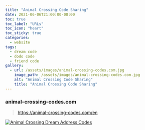 ```yaml
---
title: "Animal Crossing Code Sharing"
date: 2021-06-06T21:00:00-08:00
toc: true
toc_label: "URLs"
toc_icon: "heart"
toc_sticky: true
categories:
  - website
tags:
  - dream code
  - dodo code
  - friend code
gallery:
  - url: /assets/images/animal-crossing-codes.com.jpg
    image_path: /assets/images/animal-crossing-codes.com.jpg
    alt: "Animal Crossing Code Sharing"
    title: "Animal Crossing Code Sharing"
---
```


### animal-crossing-codes.com

> https://animal-crossing-codes.com/en

[![Animal Crossing Dream Address Codes](https://animalcrossing.design/assets/images/animal-crossing-codes.com.jpg)](https://animal-crossing-codes.com/en)


